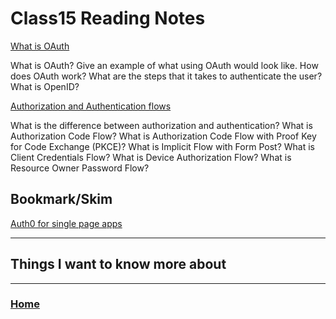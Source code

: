 # Class15 Reading Notes

[What is OAuth](https://www.csoonline.com/article/3216404/what-is-oauth-how-the-open-authorization-framework-works.html)

What is OAuth?
Give an example of what using OAuth would look like.
How does OAuth work? What are the steps that it takes to authenticate the user?
What is OpenID?

[Authorization and Authentication flows](https://auth0.com/docs/flows)

What is the difference between authorization and authentication?
What is Authorization Code Flow?
What is Authorization Code Flow with Proof Key for Code Exchange (PKCE)?
What is Implicit Flow with Form Post?
What is Client Credentials Flow?
What is Device Authorization Flow?
What is Resource Owner Password Flow?

## Bookmark/Skim
[Auth0 for single page apps](https://auth0.com/docs/libraries/auth0-react)

----
## Things I want to know more about


---
### [Home](https://github.com/MISalz/301_Reading_Notes)